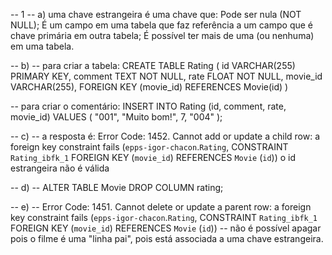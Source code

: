 -- 1
-- a)
uma chave estrangeira é uma chave que:
Pode ser nula (NOT NULL);
É um campo em uma tabela que faz referência a um campo que é chave primária em outra tabela;
É possível ter mais de uma (ou nenhuma) em uma tabela.

-- b)
-- para criar a tabela:
CREATE TABLE Rating (
		id VARCHAR(255) PRIMARY KEY,
    comment TEXT NOT NULL,
		rate FLOAT NOT NULL,
    movie_id VARCHAR(255),
    FOREIGN KEY (movie_id) REFERENCES Movie(id)
)

-- para criar o comentário:
INSERT INTO Rating (id, comment, rate, movie_id) 
VALUES (
		"001",
    "Muito bom!",
    7,
		"004"
);

-- c)
-- a resposta é:
Error Code: 1452. Cannot add or update a child row: a foreign key constraint fails (`epps-igor-chacon`.`Rating`, CONSTRAINT `Rating_ibfk_1` FOREIGN KEY (`movie_id`) REFERENCES `Movie` (`id`))
o id estrangeira não é válida

-- d) 
-- ALTER TABLE Movie DROP COLUMN rating;

-- e)
-- Error Code: 1451. Cannot delete or update a parent row: a foreign key constraint fails (`epps-igor-chacon`.`Rating`, CONSTRAINT `Rating_ibfk_1` FOREIGN KEY (`movie_id`) REFERENCES `Movie` (`id`))
-- não é possível apagar pois o filme é uma "linha pai", pois está associada a uma chave estrangeira. 

